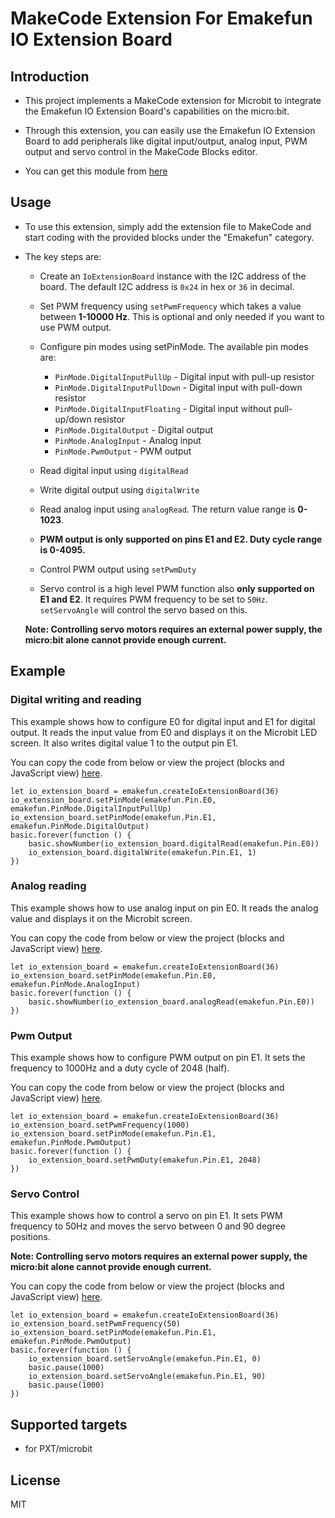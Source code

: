 # MakeCode Extension For Emakefun IO Extension Board

## Introduction

- This project implements a MakeCode extension for Microbit to integrate the Emakefun IO Extension Board's capabilities on the micro:bit.

- Through this extension, you can easily use the Emakefun IO Extension Board to add peripherals like digital input/output, analog input, PWM output and servo control in the MakeCode Blocks editor.

- You can get this module from [here](https://www.aliexpress.com/item/1005006064021730.html)

## Usage

- To use this extension, simply add the extension file to MakeCode and start coding with the provided blocks under the "Emakefun" category.

- The key steps are:

  - Create an `IoExtensionBoard` instance with the I2C address of the board. The default I2C address is `0x24` in hex or `36` in decimal.

  - Set PWM frequency using `setPwmFrequency` which takes a value between **1-10000 Hz**. This is optional and only needed if you want to use PWM output.

  - Configure pin modes using setPinMode. The available pin modes are:

    - `PinMode.DigitalInputPullUp` - Digital input with pull-up resistor
    - `PinMode.DigitalInputPullDown` - Digital input with pull-down resistor
    - `PinMode.DigitalInputFloating` - Digital input without pull-up/down resistor
    - `PinMode.DigitalOutput` - Digital output
    - `PinMode.AnalogInput` - Analog input
    - `PinMode.PwmOutput` - PWM output
  - Read digital input using `digitalRead`

  - Write digital output using `digitalWrite`

  - Read analog input using `analogRead`. The return value range is **0-1023**.

  - **PWM output is only supported on pins E1 and E2. Duty cycle range is 0-4095.**

  - Control PWM output using `setPwmDuty`

  - Servo control is a high level PWM function also **only supported on E1 and E2**. It requires PWM frequency to be set to `50Hz`. `setServoAngle` will control the servo based on this.

  **Note: Controlling servo motors requires an external power supply, the micro:bit alone cannot provide enough current.**

## Example

### Digital writing and reading

This example shows how to configure E0 for digital input and E1 for digital output. It reads the input value from E0 and displays it on the Microbit LED screen. It also writes digital value 1 to the output pin E1.

You can copy the code from below or view the project (blocks and JavaScript view) [here](https://makecode.microbit.org/_b2X3ECK0VDH5).

```block
let io_extension_board = emakefun.createIoExtensionBoard(36)
io_extension_board.setPinMode(emakefun.Pin.E0, emakefun.PinMode.DigitalInputPullUp)
io_extension_board.setPinMode(emakefun.Pin.E1, emakefun.PinMode.DigitalOutput)
basic.forever(function () {
    basic.showNumber(io_extension_board.digitalRead(emakefun.Pin.E0))
    io_extension_board.digitalWrite(emakefun.Pin.E1, 1)
})
```

### Analog reading

This example shows how to use analog input on pin E0. It reads the analog value and displays it on the Microbit screen.

You can copy the code from below or view the project (blocks and JavaScript view) [here](https://makecode.microbit.org/_UiYK0X9WWJzK).

```block
let io_extension_board = emakefun.createIoExtensionBoard(36)
io_extension_board.setPinMode(emakefun.Pin.E0, emakefun.PinMode.AnalogInput)
basic.forever(function () {
    basic.showNumber(io_extension_board.analogRead(emakefun.Pin.E0))
})
```

### Pwm Output

This example shows how to configure PWM output on pin E1. It sets the frequency to 1000Hz and a duty cycle of 2048 (half).

You can copy the code from below or view the project (blocks and JavaScript view) [here](https://makecode.microbit.org/_hXKUcrDHAgco).

```block
let io_extension_board = emakefun.createIoExtensionBoard(36)
io_extension_board.setPwmFrequency(1000)
io_extension_board.setPinMode(emakefun.Pin.E1, emakefun.PinMode.PwmOutput)
basic.forever(function () {
    io_extension_board.setPwmDuty(emakefun.Pin.E1, 2048)
})
```

### Servo Control

This example shows how to control a servo on pin E1. It sets PWM frequency to 50Hz and moves the servo between 0 and 90 degree positions.

**Note: Controlling servo motors requires an external power supply, the micro:bit alone cannot provide enough current.**

You can copy the code from below or view the project (blocks and JavaScript view) [here](https://makecode.microbit.org/_7F1Uh81F0Xju).

```block
let io_extension_board = emakefun.createIoExtensionBoard(36)
io_extension_board.setPwmFrequency(50)
io_extension_board.setPinMode(emakefun.Pin.E1, emakefun.PinMode.PwmOutput)
basic.forever(function () {
    io_extension_board.setServoAngle(emakefun.Pin.E1, 0)
    basic.pause(1000)
    io_extension_board.setServoAngle(emakefun.Pin.E1, 90)
    basic.pause(1000)
})
```

## Supported targets

- for PXT/microbit

## License

MIT

